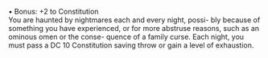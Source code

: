 • Bonus: +2 to Constitution  
You are haunted by nightmares each and every night, possi- bly because of something you have experienced, or for more abstruse reasons, such as an ominous omen or the conse- quence of a family curse. Each night, you must pass a DC 10 Constitution saving throw or gain a level of exhaustion.